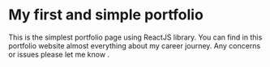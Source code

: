 # My first and simple portfolio

This is the simplest portfolio page using ReactJS library. You can find in this
portfolio website almost everything about my career journey. Any concerns or issues
please let me know .

